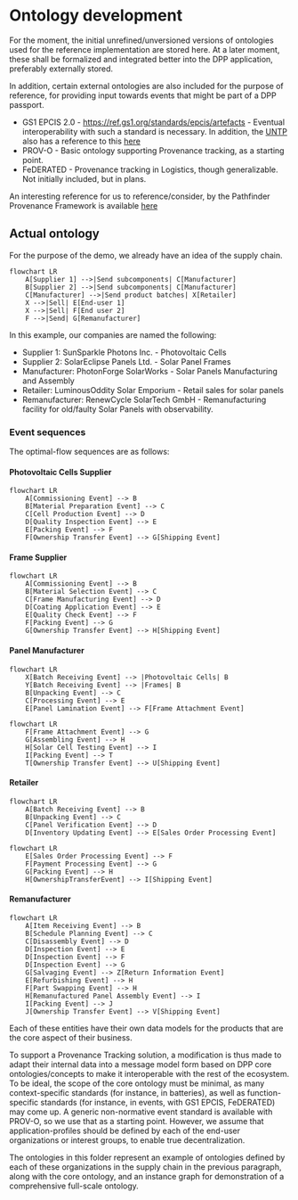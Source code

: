 # Ontology development

For the moment, the initial unrefined/unversioned versions of ontologies used for the reference implementation are stored here.
At a later moment, these shall be formalized and integrated better into the DPP application, preferably externally stored.

In addition, certain external ontologies are also included for the purpose of reference, for providing input towards events that might be part of a DPP passport.

- GS1 EPCIS 2.0 - <https://ref.gs1.org/standards/epcis/artefacts> - Eventual interoperability with such a standard is necessary.
In addition, the [UNTP](https://uncefact.github.io/spec-untp/docs/specification/TraceabilityEvents/) also has a reference to this [here](https://jargon.sh/user/unece/traceabilityEvents/v/working/artefacts/readme/render)
- PROV-O - Basic ontology supporting Provenance tracking, as a starting point.
- FeDERATED - Provenance tracking in Logistics, though generalizable. Not initially included, but in plans.

An interesting reference for us to reference/consider, by the Pathfinder Provenance Framework is available [here](https://wbcsd.github.io/data-exchange-protocol/v2/)

## Actual ontology

For the purpose of the demo, we already have an idea of the supply chain.

```mermaid
flowchart LR
    A[Supplier 1] -->|Send subcomponents| C[Manufacturer]
    B[Supplier 2] -->|Send subcomponents| C[Manufacturer]
    C[Manufacturer] -->|Send product batches| X[Retailer]
    X -->|Sell| E[End-user 1]
    X -->|Sell| F[End user 2]
    F -->|Send| G[Remanufacturer]
```

In this example, our companies are named the following:

- Supplier 1: SunSparkle Photons Inc. - Photovoltaic Cells
- Supplier 2: SolarEclipse Panels Ltd. - Solar Panel Frames
- Manufacturer: PhotonForge SolarWorks - Solar Panels Manufacturing and Assembly
- Retailer: LuminousOddity Solar Emporium - Retail sales for solar panels
- Remanufacturer: RenewCycle SolarTech GmbH - Remanufacturing facility for old/faulty Solar Panels with observability.

### Event sequences

The optimal-flow sequences are as follows:

#### Photovoltaic Cells Supplier

```mermaid
flowchart LR
    A[Commissioning Event] --> B
    B[Material Preparation Event] --> C
    C[Cell Production Event] --> D
    D[Quality Inspection Event] --> E
    E[Packing Event] --> F
    F[Ownership Transfer Event] --> G[Shipping Event]
```

#### Frame Supplier

```mermaid
flowchart LR
    A[Commissioning Event] --> B
    B[Material Selection Event] --> C
    C[Frame Manufacturing Event] --> D
    D[Coating Application Event] --> E
    E[Quality Check Event] --> F
    F[Packing Event] --> G
    G[Ownership Transfer Event] --> H[Shipping Event]
```

#### Panel Manufacturer

```mermaid
flowchart LR
    X[Batch Receiving Event] --> |Photovoltaic Cells| B
    Y[Batch Receiving Event] --> |Frames| B
    B[Unpacking Event] --> C
    C[Processing Event] --> E
    E[Panel Lamination Event] --> F[Frame Attachment Event]
```

```mermaid
flowchart LR
    F[Frame Attachment Event] --> G
    G[Assembling Event] --> H
    H[Solar Cell Testing Event] --> I
    I[Packing Event] --> T
    T[Ownership Transfer Event] --> U[Shipping Event]
```

#### Retailer

```mermaid
flowchart LR
    A[Batch Receiving Event] --> B
    B[Unpacking Event] --> C
    C[Panel Verification Event] --> D
    D[Inventory Updating Event] --> E[Sales Order Processing Event]
```

```mermaid
flowchart LR
    E[Sales Order Processing Event] --> F
    F[Payment Processing Event] --> G
    G[Packing Event] --> H
    H[OwnershipTransferEvent] --> I[Shipping Event]
```

#### Remanufacturer

```mermaid
flowchart LR
    A[Item Receiving Event] --> B
    B[Schedule Planning Event] --> C
    C[Disassembly Event] --> D
    D[Inspection Event] --> E
    D[Inspection Event] --> F
    D[Inspection Event] --> G
    G[Salvaging Event] --> Z[Return Information Event]
    E[Refurbishing Event] --> H
    F[Part Swapping Event] --> H
    H[Remanufactured Panel Assembly Event] --> I
    I[Packing Event] --> J
    J[Ownership Transfer Event] --> V[Shipping Event]
```

Each of these entities have their own data models for the products that are the core aspect of their business.

To support a Provenance Tracking solution, a modification is thus made to adapt their internal data into a message model form based on DPP core ontologies/concepts to make it interoperable with the rest of the ecosystem. To be ideal, the scope of the core ontology must be minimal, as many context-specific standards (for instance, in batteries), as well as function-specific standards (for instance, in events, with GS1 EPCIS, FeDERATED) may come up. A generic non-normative event standard is available with PROV-O, so we use that as a starting point. However, we assume that application-profiles should be defined by each of the end-user organizations or interest groups, to enable true decentralization.

The ontologies in this folder represent an example of ontologies defined by each of these organizations in the supply chain in the previous paragraph, along with the core ontology, and an instance graph for demonstration of a comprehensive full-scale ontology.
